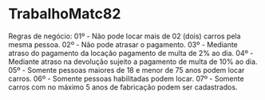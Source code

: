 # TrabalhoMatc82

Regras de negócio:
01º - Não pode locar mais de 02 (dois) carros pela mesma pessoa.
02º - Não pode atrasar o pagamento.
03º - Mediante atraso do pagamento da locação pagamento de multa de 2% ao dia.
04º - Mediante atraso na devolução sujeito a pagamento de multa de 10% ao dia.
05º - Somente pessoas maiores de 18  e menor de 75 anos podem locar carros.
06º - Somente pessoas habilitadas podem locar.
07º - Somente carros com no máximo 5 anos de fabricação podem ser cadastrados.
